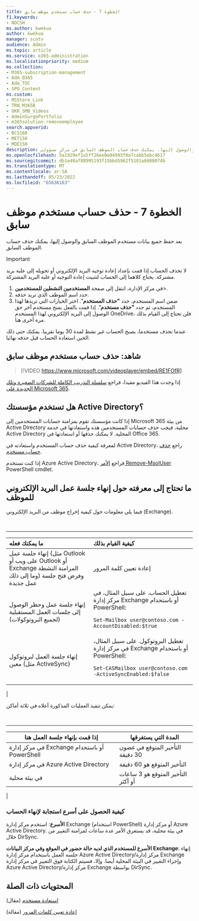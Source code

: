 ```yaml
---
title: الخطوة 7 - حذف حساب مستخدم موظف سابق
f1.keywords:
- NOCSH
ms.author: kwekua
author: kwekua
manager: scotv
audience: Admin
ms.topic: article
ms.service: o365-administration
ms.localizationpriority: medium
ms.collection:
- M365-subscription-management
- Adm_O365
- Adm_TOC
- SPO_Content
ms.custom:
- MSStore_Link
- TRN_M365B
- OKR_SMB_Videos
- AdminSurgePortfolio
- m365solution-removeemployee
search.appverid:
- BCS160
- MET150
- MOE150
description: بعد حفظ جميع بيانات مستخدم موظف سابق والوصول إليها، يمكنك حذف حساب الموظف السابق في مركز مسؤولي Microsoft 365.
ms.openlocfilehash: 5a1929ef1a5ff26ee0e84993f0a7cabb5ebc4617
ms.sourcegitcommit: db1e48af88995193f15bbd5962f5101a6088074b
ms.translationtype: MT
ms.contentlocale: ar-SA
ms.lasthandoff: 05/23/2022
ms.locfileid: "65636163"
---
```

# <a name="step-7---delete-a-former-employees-user-account"></a>الخطوة 7 - حذف حساب مستخدم موظف سابق

بعد حفظ جميع بيانات مستخدم الموظف السابق والوصول إليها، يمكنك حذف حساب الموظف السابق.

> [!IMPORTANT]
> لا تحذف الحساب إذا قمت بإعداد إعادة توجيه البريد الإلكتروني أو تحويله إلى علبة بريد مشتركة. يحتاج كلاهما إلى الحساب لتثبيت إعادة التوجيه أو علبة البريد المشتركة.

1. في مركز الإدارة، انتقل إلى صفحة **المستخدمين النشطين للمستخدمين**\>.<a href="https://go.microsoft.com/fwlink/p/?linkid=834822" target="_blank"></a>
2. حدد اسم الموظف الذي تريد حذفه.
3. ضمن اسم المستخدم، حدد **"حذف المستخدم**". اختر الخيارات التي تريدها لهذا المستخدم، ثم حدد **"حذف مستخدم**". إذا قمت بالفعل بمنح مستخدم آخر حق الوصول إلى البريد الإلكتروني لهذا المستخدم OneDrive، فلن تحتاج إلى القيام بذلك مرة أخرى هنا.

عندما تحذف مستخدما، يصبح الحساب غير نشط لمدة 30 يوما تقريبا. يمكنك حتى ذلك الحين استعادة الحساب قبل حذفه نهائيا.

## <a name="watch-delete-a-former-employees-user-account"></a>شاهد: حذف حساب مستخدم موظف سابق

> [!VIDEO https://www.microsoft.com/videoplayer/embed/RE1FOfR]

إذا وجدت هذا الفيديو مفيدا، فراجع [سلسلة التدريب الكاملة للشركات الصغيرة وتلك الجديدة على Microsoft 365](../../business-video/index.yml).

## <a name="does-your-organization-use-active-directory"></a>هل تستخدم مؤسستك Active Directory؟

إذا كانت مؤسستك تقوم بمزامنة حسابات المستخدمين إلى Microsoft 365 من بيئة Active Directory محلية، فيجب حذف حسابات المستخدمين هذه واستعادتها في خدمة Active Directory المحلية. لا يمكنك حذفها أو استعادتها في Office 365.

لمعرفة كيفية حذف حساب المستخدم واستعادته في Active Directory، راجع [حذف حساب مستخدم](/previous-versions/windows/it-pro/windows-server-2008-R2-and-2008/cc753730(v=ws.11)).
  
إذا كنت تستخدم Azure Active Directory، فراجع [الأمر Remove-MsolUser](/powershell/module/msonline/remove-msoluser) PowerShell cmdlet.
  
## <a name="what-you-need-to-know-about-terminating-an-employees-email-session"></a>ما تحتاج إلى معرفته حول إنهاء جلسة عمل البريد الإلكتروني للموظف

فيما يلي معلومات حول كيفية إخراج موظف من البريد الإلكتروني (Exchange).

<br>

****

|ما يمكنك فعله|كيفية القيام بذلك|
|:-----|:-----|
|إنهاء جلسة عمل (مثل Outlook على ويب أو Outlook أو Exchange المزامنة النشطة وما إلى ذلك) وفرض فتح جلسة عمل جديدة|إعادة تعيين كلمة المرور|
|إنهاء جلسة عمل وحظر الوصول إلى جلسات العمل المستقبلية (لجميع البروتوكولات)|تعطيل الحساب. على سبيل المثال، في مركز إدارة Exchange أو باستخدام PowerShell: <p>  `Set-Mailbox user@contoso.com -AccountDisabled:$true`|
|إنهاء جلسة العمل لبروتوكول معين (مثل ActiveSync)|تعطيل البروتوكول. على سبيل المثال، في مركز إدارة Exchange أو باستخدام PowerShell: <p>  `Set-CASMailbox user@contoso.com -ActiveSyncEnabled:$false`|
|

يمكن تنفيذ العمليات المذكورة أعلاه في ثلاثة أماكن:
  
<br>

****

|إذا قمت بإنهاء جلسة العمل هنا|المدة التي يستغرقها|
|---|---|
|في مركز إدارة Exchange أو باستخدام PowerShell|التأخير المتوقع في غضون 30 دقيقة|
|في مركز إدارة Azure Active Directory|التأخير المتوقع هو 60 دقيقة|
|في بيئة محلية|التأخير المتوقع هو 3 ساعات أو أكثر|
|

### <a name="how-to-get-fastest-response-for-account-termination"></a>كيفية الحصول على أسرع استجابة لإنهاء الحساب

**الأسرع**: استخدم مركز إدارة Exchange (استخدام PowerShell) أو مركز إدارة Azure Active Directory. في بيئة محلية، قد يستغرق الأمر عدة ساعات لمزامنة التغيير من خلال DirSync.
  
**الأسرع للمستخدم الذي لديه حالة حضور في الموقع وفي مركز البيانات Exchange**: إنهاء جلسة العمل باستخدام مركز إدارة Azure Active Directory/مركز إدارة Exchange وإجراء التغيير في البيئة المحلية أيضا. وإلا، فسيتم الكتابة فوق التغيير في مركز إدارة Azure Active Directory/مركز إدارة Exchange بواسطة DirSync.
  
## <a name="related-content"></a>المحتويات ذات الصلة

[استعادة مستخدم](restore-user.md) (مقال)

[إعادة تعيين كلمات المرور](reset-passwords.md) (مقالة)
